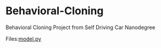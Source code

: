 # Behavioral-Cloning
Behavioral Cloning Project from Self Driving Car Nanodegree

Files:[model.py](https://github.com/ricardoues/Behavioral-Cloning/blob/master/model.py)
